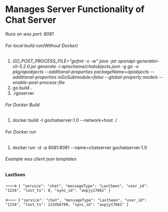 # Manages Server Functionality of Chat Server

_Runs on wss port: 8081_

###### For local build run(Without Docker)

1. _GO_POST_PROCESS_FILE="gofmt -s -w" java -jar openapi-generator-cli-5.2.0.jar generate -i apischema/chatobjects.json
   -g go -o pkg/apiobjects --additional-properties packageName=apiobjects --additional-properties isGoSubmodule=false
   --global-property models --enable-post-process-file_
2. go build .
3. ./goserver

###### For Docker Build

1. docker build -t gochatserver:1.0 --network=host ./

###### For Docker run

1. docker run -d -p 8081:8081 --name=chatserver gochatserver:1.0

###### Example wss client json templates

#### LastSeen

--->
`{
"service": "chat",
"messageType": "LastSeen",
"user_id": "1234",
"last_ts": 0,
"sync_id": "axpjy17661"
}`

<--- {
`"service": "chat",
"messageType": "LastSeen",
"user_id": "1234",
"last_ts": 123456789,
"sync_id": "axpjy17661"
}`